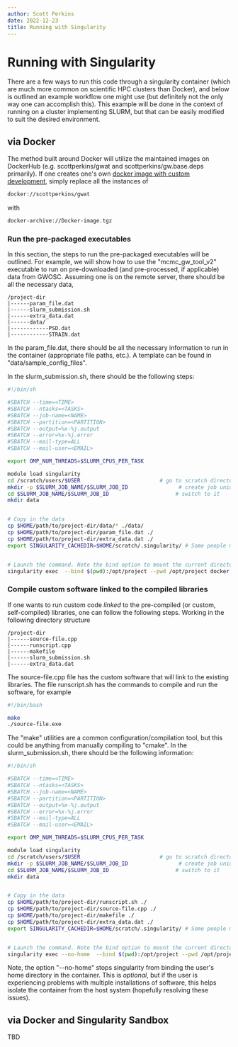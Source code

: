 ```yaml
---
author: Scott Perkins
date: 2022-12-23
title: Running with Singularity 
---
```


# Running with Singularity 

There are a few ways to run this code through a singularity container (which are much more common on scientific HPC clusters than Docker), and below is outlined an example workflow one might use (but definitely not the only way one can accomplish this).
This example will be done in the context of running on a cluster implementing SLURM, but that can be easily modified to suit the desired environment.

## via Docker
The method built around Docker will utilize the maintained images on DockerHub (e.g. scottperkins/gwat and scottperkins/gw.base.deps primarily).
If one creates one's own [docker image with custom development](custom_docker_standalone), simply replace all the instances of 
```bash
docker://scottperkins/gwat
```
with 
```bash
docker-archive://Docker-image.tgz
```

### Run the pre-packaged executables 

In this section, the steps to run the pre-packaged executables will be outlined.
For example, we will show how to use the "mcmc_gw_tool_v2" executable to run on pre-downloaded (and pre-processed, if applicable) data from GWOSC.
Assuming one is on the remote server, there should be all the necessary data, 
```
/project-dir
|------param_file.dat 
|------slurm_submission.sh
|------extra_data.dat
|------data/
|------------PSD.dat
|------------STRAIN.dat
```

In the param_file.dat, there should be all the necessary information to run in the container (appropriate file paths, etc.). 
A template can be found in "data/sample_config_files".

In the slurm_submission.sh, there should be the following steps:
```bash
#!/bin/sh

#SBATCH --time=<TIME>
#SBATCH --ntasks=<TASKS>
#SBATCH --job-name=<NAME>
#SBATCH --partition=<PARTITION>
#SBATCH --output=%x-%j.output
#SBATCH --error=%x-%j.error
#SBATCH --mail-type=ALL
#SBATCH --mail-user=<EMAIL>

export OMP_NUM_THREADS=$SLURM_CPUS_PER_TASK

module load singularity
cd /scratch/users/$USER                         # go to scratch directory (WILL change for each user)
mkdir -p $SLURM_JOB_NAME/$SLURM_JOB_ID                # create job unique directory
cd $SLURM_JOB_NAME/$SLURM_JOB_ID                     # switch to it
mkdir data


# Copy in the data
cp $HOME/path/to/project-dir/data/* ./data/
cp $HOME/path/to/project-dir/param_file.dat ./
cp $HOME/path/to/project-dir/extra_data.dat ./
export SINGULARITY_CACHEDIR=$HOME/scratch/.singularity/ # Some people may need to put the cache in a specific place, as home directories don't always have enough space


# Launch the command. Note the bind option to mount the current directory (scratch project folder) to the container. The "pwd" option tells the container to run the following command from that directory in the container.
singularity exec  --bind $(pwd):/opt/project --pwd /opt/project docker://scottperkins/mcmc_dev mcmc_gw_tool_v2 param_file.dat
```

### Compile custom software linked to the compiled libraries

If one wants to run custom code *linked* to the pre-compiled (or custom, self-compiled) libraries, one can follow the following steps.
Working in the following directory structure
```
/project-dir
|------source-file.cpp 
|------runscript.cpp 
|------makefile
|------slurm_submission.sh
|------extra_data.dat
```

The source-file.cpp file has the custom software that will link to the existing libraries.
The file runscript.sh has the commands to compile and run the software, for example
```bash
#!/bin/bash

make 
./source-file.exe
```
The "make" utilities are a common configuration/compilation tool, but this could be anything from manually compiling to "cmake".
In the slurm_submission.sh, there should be the following information:
```bash
#!/bin/sh

#SBATCH --time=<TIME>
#SBATCH --ntasks=<TASKS>
#SBATCH --job-name=<NAME>
#SBATCH --partition=<PARTITION>
#SBATCH --output=%x-%j.output
#SBATCH --error=%x-%j.error
#SBATCH --mail-type=ALL
#SBATCH --mail-user=<EMAIL>

export OMP_NUM_THREADS=$SLURM_CPUS_PER_TASK

module load singularity
cd /scratch/users/$USER                         # go to scratch directory (WILL change for each user)
mkdir -p $SLURM_JOB_NAME/$SLURM_JOB_ID                # create job unique directory
cd $SLURM_JOB_NAME/$SLURM_JOB_ID                     # switch to it
mkdir data


# Copy in the data
cp $HOME/path/to/project-dir/runscript.sh ./
cp $HOME/path/to/project-dir/source-file.cpp ./
cp $HOME/path/to/project-dir/makefile ./
cp $HOME/path/to/project-dir/extra_data.dat ./
export SINGULARITY_CACHEDIR=$HOME/scratch/.singularity/ # Some people may need to put the cache in a specific place, as home directories don't always have enough space


# Launch the command. Note the bind option to mount the current directory (scratch project folder) to the container. The "pwd" option tells the container to run the following command from that directory in the container.
singularity exec --no-home  --bind $(pwd):/opt/project --pwd /opt/project docker://scottperkins/mcmc_dev /bin/bash ./runscript.sh 
```
Note, the option "--no-home" stops singularity from binding the user's home directory in the container. This is *optional*, but if the user is experiencing problems with multiple installations of software, this helps isolate the container from the host system (hopefully resolving these issues).


## via Docker and Singularity Sandbox

TBD


